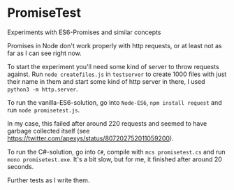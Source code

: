 # PromiseTest
Experiments with ES6-Promises and similar concepts

Promises in Node don't work properly with http requests, or at least not as far as I can see right now.

To start the experiment you'll need some kind of server to throw requests against. Run `node createfiles.js` in `testserver` to create 1000 files with just their name in them and start some kind of http server in there, I used `python3 -m http.server`.

To run the vanilla-ES6-solution, go into `Node-ES6`, `npm install request` and run `node promisetest.js`.

In my case, this failed after around 220 requests and seemed to have garbage collected itself (see https://twitter.com/apexys/status/807202752011059200).

To run the C#-solution, go into `C#`, compile with `mcs promisetest.cs` and run `mono promisetest.exe`. It's a bit slow, but for me, it finished after around 20 seconds.

Further tests as I write them.
